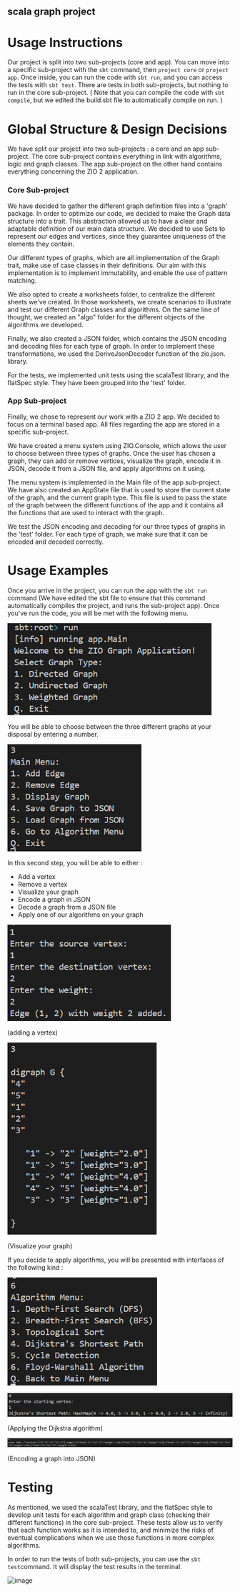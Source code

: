 ## scala graph project

# Usage Instructions

Our project is split into two sub-projects (core and app). You can move into a specific sub-project with the `sbt` command, then `project core` or `project app`. Once inside, you can run the code with `sbt run`, and you can access the tests with `sbt test`. There are tests in both sub-projects, but nothing to run in the core sub-project. ( Note that you can compile the code with `sbt compile`, but we edited the build.sbt file to automatically compile on run. )



# Global Structure & Design Decisions

We have split our project into two sub-projects : a core and an app sub-project. The core sub-project contains everything in link with algorithms, logic and graph classes. The app sub-project on the other hand contains everything concerning the ZIO 2 application.



### Core Sub-project

We have decided to gather the different graph definition files into a 'graph' package. In order to optimize our code, we decided to make the Graph data structure into a trait. This abstraction allowed us to have a clear and adaptable definition of our main data structure. We decided to use Sets to represent our edges and vertices, since they guarantee uniqueness of the elements they contain. 

Our different types of graphs, which are all implementation of the Graph trait, make use of case classes in their definitions. Our aim with this implementation is to implement immutability, and enable the use of pattern matching. 

We also opted to create a worksheets folder, to centralize the different sheets we've created. In those worksheets, we create scenarios to illustrate and test our different Graph classes and algorithms. On the same line of thought, we created an "algo" folder for the different objects of the algorithms we developed.

Finally, we also created a JSON folder, which contains the JSON encoding and decoding files for each type of graph. In order to implement these transformations, we used the DeriveJsonDecoder function of the zio.json. library.

For the tests, we implemented unit tests using the scalaTest library, and the flatSpec style. They have been grouped into the 'test' folder.



### App Sub-project

Finally, we chose to represent our work with a ZIO 2 app. We decided to focus on a terminal based app. All files regarding the app are stored in a specific sub-project.

We have created a menu system using ZIO.Console, which allows the user to choose between three types of graphs. Once the user has chosen a graph, they can add or remove vertices, visualize the graph, encode it in JSON, decode it from a JSON file, and apply algorithms on it using.

The menu system is implemented in the Main file of the app sub-project. We have also created an AppState file that is used to store the current state of the graph, and the current graph type. This file is used to pass the state of the graph between the different functions of the app and it contains all the functions that are used to interact with the graph.

We test the JSON encoding and decoding for our three types of graphs in the 'test' folder. For each type of graph, we make sure that it can be encoded and decoded correctly.


# Usage Examples

Once you arrive in the project, you can run the app with the `sbt run` command (We have edited the sbt file to ensure that this command automatically compiles the project, and runs the sub-project app). Once you've run the code, you will be met with the following menu.



![alt text](image-1.png)

You will be able to choose between the three different graphs at your disposal by entering a number.

![alt text](image-2.png)

In this second step, you will be able to either :
- Add a vertex 
- Remove a vertex 
- Visualize your graph 
- Encode a graph in JSON
- Decode a graph from a JSON file
- Apply one of our algorithms on your graph 

![alt text](image-3.png)

(adding a vertex)

![alt text](image-4.png)

(Visualize your graph)

If you decide to apply algorithms, you will be presented with interfaces of the following kind :


![alt text](image-5.png)

![alt text](image-6.png)

(Applying the Dijkstra algorithm)

![alt text](image-7.png)

(Encoding a graph into JSON)





# Testing

As mentioned, we used the scalaTest library, and the flatSpec style to develop unit tests for each algorithm and graph class (checking their different functions) in the core sub-project. These tests allow us to verify that each function works as it is intended to, and minimize the risks of eventual complications when we use those functions in more complex algorithms. 

In order to run the tests of both sub-projects, you can use the `sbt test`command. It will display the test results in the terminal.

![image](https://github.com/loubruness/graph-scala/assets/94390007/4078992e-4f8c-4785-b5f3-e51f8df4f574)

